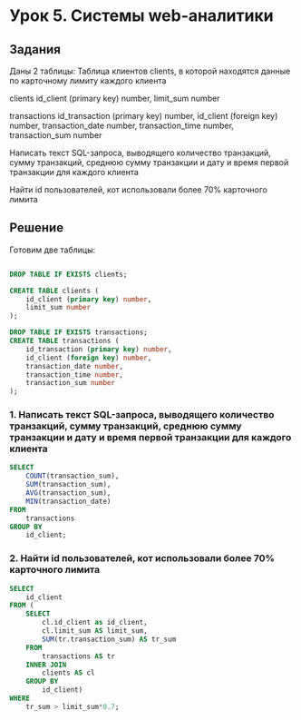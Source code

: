 # Урок 5. Системы web-аналитики

## Задания

Даны 2 таблицы:
Таблица клиентов clients, в которой находятся данные по карточному лимиту каждого клиента

clients
id_client (primary key) number,
limit_sum number

transactions
id_transaction (primary key) number,
id_client (foreign key) number,
transaction_date number,
transaction_time number,
transaction_sum number

Написать текст SQL-запроса, выводящего количество транзакций, сумму транзакций, среднюю сумму транзакции и дату и время первой транзакции для каждого клиента

Найти id пользователей, кот использовали более 70% карточного лимита

## Решение
 
Готовим две таблицы:

```SQL

DROP TABLE IF EXISTS clients;

CREATE TABLE clients ( 
    id_client (primary key) number,
    limit_sum number
);

DROP TABLE IF EXISTS transactions;
CREATE TABLE transactions ( 
    id_transaction (primary key) number,
    id_client (foreign key) number,
    transaction_date number,
    transaction_time number,
    transaction_sum number
);
```

### 1. Написать текст SQL-запроса, выводящего количество транзакций, сумму транзакций, среднюю сумму транзакции и дату и время первой транзакции для каждого клиента

```SQL
SELECT
    COUNT(transaction_sum),
    SUM(transaction_sum),
    AVG(transaction_sum),
    MIN(transaction_date)
FROM
    transactions
GROUP BY
    id_client;
```

### 2. Найти id пользователей, кот использовали более 70% карточного лимита

    
```SQL
SELECT
    id_client
FROM (
    SELECT
        cl.id_client as id_client,
        cl.limit_sum AS limit_sum,
        SUM(tr.transaction_sum) AS tr_sum
    FROM
        transactions AS tr 
    INNER JOIN
        clients AS cl
    GROUP BY
        id_client)
WHERE
    tr_sum > limit_sum*0.7;
```
